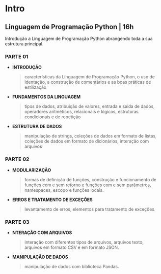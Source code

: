 
# Intro

## Linguagem de Programação Python | 16h
Introdução a Linguagem de Programação Python abrangendo toda a sua estrutura principal.

### PARTE 01

 - **INTRODUÇÃO**
   > características da Linguagem de Programação Python,  o uso de identação, a construção de comentários e as boas práticas de estilização
 - **FUNDAMENTOS DA LINGUAGEM**
 
	> tipos de dados, atribuição de valores, entrada e saída de dados, operadores aritméticos, relacionais e lógicos, estruturas
   condicionais e de repetição
 - **ESTRUTURA DE DADOS**
   >  manipulação de strings, coleções de dados em formato de listas, coleções de dados em formato de dicionários, interação com arquivos

### PARTE 02

 - **MODULARIZAÇÃO**
   > formas de definição de funções, construção e funcionamento de funções com e sem retorno e funções com e sem parâmetros, namespaces,
   escopo e funções locais.
   
  -  **ERROS E TRATAMENTO DE EXCEÇÕES**
	   > levantamento de erros, elementos para tratamento de exceções.

### PARTE 03
- **NTERAÇÃO COM ARQUIVOS**

	> interação com diferentes tipos de arquivos, arquivos texto, arquivos em formato CSV e em formato JSON.

- **MANIPULAÇÃO DE DADOS**
	> manipulação de dados com biblioteca Pandas.
